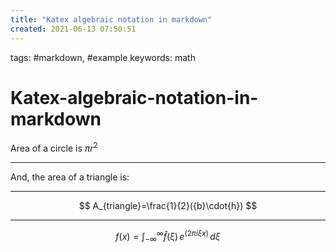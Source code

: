 ```yaml
---
title: "Katex algebraic notation in markdown"
created: 2021-06-13 07:50:51
---
```


tags: #markdown, #example
keywords: math

# Katex-algebraic-notation-in-markdown

Area of a circle is $\pi r^2$
***
And, the area of a triangle is:
***
$$
A_{triangle}=\frac{1}{2}({b}\cdot{h})
$$
***
$$
f(x) = \int_{-\infty}^\infty
  \hat f(\xi)\,e^(2 \pi i \xi x)
  \,d\xi
$$
